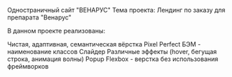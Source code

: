 Одностраничный сайт "ВЕНАРУС"
Тема проекта: Лендинг по заказу для препарата "Венарус"

В данном проекте реализованы:

Чистая, адаптивная, семантическая вёрстка
Pixel Perfect
БЭМ - наименование классов
Слайдер
Различные эффекты (hover, бегущая строка, анимация волны)
Popup
Flexbox - верстка без использования фреймворков